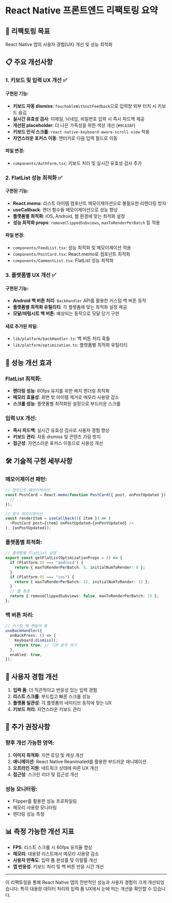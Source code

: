 # React Native 프론트엔드 리팩토링 요약

## 🎯 리팩토링 목표

React Native 앱의 사용자 경험(UX) 개선 및 성능 최적화

## 📋 주요 개선사항

### 1. 키보드 및 입력 UX 개선 ✅

#### 구현된 기능:

- **키보드 자동 dismiss**: `TouchableWithoutFeedback`으로 입력창 외부 터치 시 키보드 숨김
- **실시간 유효성 검사**: 이메일, 닉네임, 비밀번호 입력 시 즉시 피드백 제공
- **개선된 placeholder**: 더 나은 가독성을 위한 색상 개선 (`#9CA3AF`)
- **키보드 인식 스크롤**: `react-native-keyboard-aware-scroll-view` 적용
- **자연스러운 포커스 이동**: 엔터키로 다음 입력 필드로 이동

#### 파일 변경:

- `components/AuthForm.tsx`: 키보드 처리 및 실시간 유효성 검사 추가

### 2. FlatList 성능 최적화 ✅

#### 구현된 기능:

- **React.memo**: 리스트 아이템 컴포넌트 메모이제이션으로 불필요한 리렌더링 방지
- **useCallback**: 렌더 함수들 메모이제이션으로 성능 향상
- **플랫폼별 최적화**: iOS, Android, 웹 환경에 맞는 최적화 설정
- **성능 최적화 props**: `removeClippedSubviews`, `maxToRenderPerBatch` 등 적용

#### 파일 변경:

- `components/FeedList.tsx`: 성능 최적화 및 메모이제이션 적용
- `components/PostCard.tsx`: React.memo로 컴포넌트 최적화
- `components/CommentList.tsx`: FlatList 성능 최적화

### 3. 플랫폼별 UX 개선 ✅

#### 구현된 기능:

- **Android 백 버튼 처리**: `BackHandler` API를 활용한 커스텀 백 버튼 동작
- **플랫폼별 최적화 유틸리티**: 각 플랫폼에 맞는 최적화 설정 제공
- **모달/바텀시트 백 버튼**: 예상되는 동작으로 모달 닫기 구현

#### 새로 추가된 파일:

- `lib/platform/backHandler.ts`: 백 버튼 처리 훅들
- `lib/platform/optimization.ts`: 플랫폼별 최적화 유틸리티

## 🚀 성능 개선 효과

### FlatList 최적화:

- **렌더링 성능**: 60fps 유지를 위한 배치 렌더링 최적화
- **메모리 효율성**: 화면 밖 아이템 제거로 메모리 사용량 감소
- **스크롤 성능**: 플랫폼별 최적화된 설정으로 부드러운 스크롤

### 입력 UX 개선:

- **즉시 피드백**: 실시간 유효성 검사로 사용자 경험 향상
- **키보드 관리**: 자동 dismiss 및 콘텐츠 가림 방지
- **접근성**: 자연스러운 포커스 이동으로 사용성 개선

## 🛠 기술적 구현 세부사항

### 메모이제이션 패턴:

```typescript
// 컴포넌트 메모이제이션
const PostCard = React.memo(function PostCard({ post, onPostUpdated }) {
  // ...
});

// 함수 메모이제이션
const renderItem = useCallback(({ item }) => (
  <PostCard post={item} onPostUpdated={onPostUpdated} />
), [onPostUpdated]);
```

### 플랫폼별 최적화:

```typescript
// 플랫폼별 FlatList 설정
export const getFlatListOptimizationProps = () => {
  if (Platform.OS === "android") {
    return { maxToRenderPerBatch: 8, initialNumToRender: 8 };
  }
  if (Platform.OS === "ios") {
    return { maxToRenderPerBatch: 12, initialNumToRender: 12 };
  }
  // 웹 환경
  return { removeClippedSubviews: false, maxToRenderPerBatch: 15 };
};
```

### 백 버튼 처리:

```typescript
// 커스텀 백 핸들러 훅
useBackHandler({
  onBackPress: () => {
    Keyboard.dismiss();
    return true; // 기본 동작 막기
  },
  enabled: true,
});
```

## 📱 사용자 경험 개선

1. **입력 폼**: 더 직관적이고 반응성 있는 입력 경험
2. **리스트 스크롤**: 부드럽고 빠른 스크롤 성능
3. **플랫폼 일관성**: 각 플랫폼의 네이티브 동작에 맞는 UX
4. **키보드 처리**: 자연스러운 키보드 관리

## 🔧 추가 권장사항

### 향후 개선 가능한 영역:

1. **이미지 최적화**: 지연 로딩 및 캐싱 개선
2. **애니메이션**: React Native Reanimated를 활용한 부드러운 애니메이션
3. **오프라인 지원**: 네트워크 상태에 따른 UX 개선
4. **접근성**: 스크린 리더 및 접근성 개선

### 성능 모니터링:

- Flipper를 활용한 성능 프로파일링
- 메모리 사용량 모니터링
- 렌더링 성능 측정

## 📊 측정 가능한 개선 지표

- **FPS**: 리스트 스크롤 시 60fps 유지율 향상
- **메모리**: 대용량 리스트에서 메모리 사용량 감소
- **사용자 만족도**: 입력 폼 완성률 및 이탈률 개선
- **앱 반응성**: 키보드 처리 및 백 버튼 반응 시간 개선

---

이 리팩토링을 통해 React Native 앱의 전반적인 성능과 사용자 경험이 크게 개선되었습니다. 특히 대용량 데이터 처리와 입력 폼 UX에서 눈에 띄는 개선을 확인할 수 있습니다.
